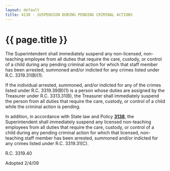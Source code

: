 ```yaml
---
layout: default
title: 4138 - SUSPENSION DURING PENDING CRIMINAL ACTIONS
---
```


{{ page.title }}
================

The Superintendent shall immediately suspend any non-licensed,
non-teaching employee from all duties that require the care, custody, or
control of a child during any pending criminal action for which that
staff member has been arrested, summoned and/or indicted for any crimes
listed under R.C. 3319.31(B)(1).

If the individual arrested, summoned, and/or indicted for any of the
crimes listed under R.C. 3319.39(B)(1) is a person whose duties are
assigned by the Treasurer under R.C. 3313.31(B), the Treasurer shall
immediately suspend the person from all duties that require the care,
custody, or control of a child while the criminal action is pending.

In addition, in accordance with State law and Policy
[**3138**](po3138.html), the Superintendent shall immediately suspend any
licensed non-teaching employees from all duties that require the care,
custody, or control of a child during any pending criminal action for
which that licensed, non-teaching staff member has been arrested,
summoned and/or indicted for any crimes listed under R.C. 3319.31(C).

R.C. 3319.40

Adopted 2/4/09
